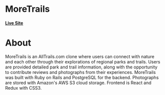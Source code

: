 # MoreTrails
#### [Live Site](https://more-trails.herokuapp.com/#/login)
# About 
MoreTrails is an AllTrails.com clone where users can connect with nature and each other through their explorations of regional parks and trails.
Users are provided detailed park and trail information, along with the opportunity to contribute reviews and photographs from their experiences.
MoreTrails was built with Ruby on Rails and PostgreSQL for the backend.  Photographs are stored with Amazon's AWS S3 cloud storage.  Frontend is React and Redux with CSS3.
